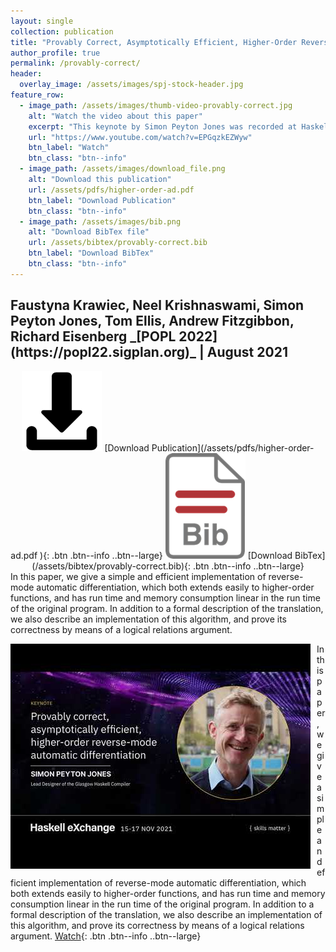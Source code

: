 ```yaml
---
layout: single
collection: publication
title: "Provably Correct, Asymptotically Efficient, Higher-Order Reverse-Mode Automatic Differentiation"
author_profile: true
permalink: /provably-correct/
header:
  overlay_image: /assets/images/spj-stock-header.jpg
feature_row:
  - image_path: /assets/images/thumb-video-provably-correct.jpg 
    alt: "Watch the video about this paper"
    excerpt: "This keynote by Simon Peyton Jones was recorded at Haskell eXchange 2021 on 16 November 2021 (video)" 
    url: "https://www.youtube.com/watch?v=EPGqzkEZWyw"
    btn_label: "Watch"
    btn_class: "btn--info"
  - image_path: /assets/images/download_file.png 
    alt: "Download this publication"
    url: /assets/pdfs/higher-order-ad.pdf 
    btn_label: "Download Publication"
    btn_class: "btn--info"
  - image_path: /assets/images/bib.png
    alt: "Download BibTex file"
    url: /assets/bibtex/provably-correct.bib
    btn_label: "Download BibTex"
    btn_class: "btn--info"
---
```


<h2>Faustyna Krawiec, Neel Krishnaswami, Simon Peyton Jones, Tom Ellis, Andrew Fitzgibbon, Richard Eisenberg
_[POPL 2022](https://popl22.sigplan.org)_ | August 2021 </h2>

<center>
    <img src="/assets/images/download_file.png"
     alt="Download Publication"/>
    [Download Publication](/assets/pdfs/higher-order-ad.pdf ){: .btn .btn--info ..btn--large}
    <img src="/assets/images/bib.png"
     alt="Download BibTex file"/>
    [Download BibTex](/assets/bibtex/provably-correct.bib){: .btn .btn--info ..btn--large}
</center>

<body>
  In this paper, we give a simple and efficient implementation of reverse-mode automatic differentiation, which both extends easily to higher-order functions, and has run time and memory consumption linear in the run time of the original program. In addition to a formal description of the translation, we also describe an implementation of this algorithm, and prove its correctness by means of a logical relations argument.
</body>

<img src="/assets/images/thumb-video-provably-correct.jpg"
     alt="Watch the video about this paper"
     style="float: left; margin-right: 10px;" />
In this paper, we give a simple and efficient implementation of reverse-mode automatic differentiation, which both extends easily to higher-order functions, and has run time and memory consumption linear in the run time of the original program. In addition to a formal description of the translation, we also describe an implementation of this algorithm, and prove its correctness by means of a logical relations argument.
[Watch](https://www.youtube.com/watch?v=EPGqzkEZWyw){: .btn .btn--info ..btn--large}

